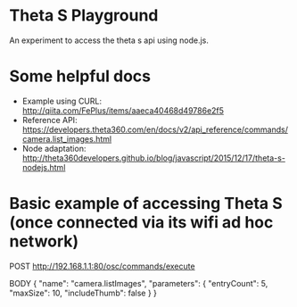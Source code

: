 # Theta S Playground

An experiment to access the theta s api using node.js.

# Some helpful docs
* Example using CURL: http://qiita.com/FePlus/items/aaeca40468d49786e2f5
* Reference API: https://developers.theta360.com/en/docs/v2/api_reference/commands/camera.list_images.html
* Node adaptation: http://theta360developers.github.io/blog/javascript/2015/12/17/theta-s-nodejs.html

# Basic example of accessing Theta S (once connected via its wifi ad hoc network)
POST  http://192.168.1.1:80/osc/commands/execute

BODY
{
    "name": "camera.listImages",
    "parameters": {
        "entryCount": 5,
        "maxSize": 10,
        "includeThumb": false
    }
}

